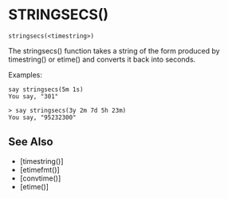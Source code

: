 # STRINGSECS()
`stringsecs(<timestring>)`

  The stringsecs() function takes a string of the form produced by timestring() or etime() and converts it back into seconds.

  Examples:
```
say stringsecs(5m 1s)
You say, "301"
```

    > say stringsecs(3y 2m 7d 5h 23m)
    You say, "95232300"


## See Also
- [timestring()]
- [etimefmt()]
- [convtime()]
- [etime()]

